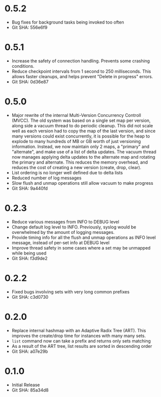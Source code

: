 # 0.5.2
  * Bug fixes for background tasks being invoked too often
  * Git SHA: 556e6f9

# 0.5.1
  * Increase the safety of connection handling. Prevents some crashing
    conditions.
  * Reduce checkpoint intervals from 1 second to 250 milliseconds. This
    allows faster cleanups, and helps prevent "Delete in progress" errors.
  * Git SHA: 0d36e87

# 0.5.0

  * Major rewrite of the internal Multi-Version Concurrency Controll (MVCC).
    The old system was based on a single set map per version, along side a
    vacuum thread to do periodic cleanup. This did not scale well as each version
    had to copy the map of the last version, and since many versions could exist
    concurrently, it is possible for the heap to explode to many hundreds of MB or
    GB worth of just versioning information. Instead, we now maintain only 2 maps,
    a "primary" and "alternate", and make use of a list of delta updates. The vacuum
    thread now manages applying delta updates to the alternate map and rotating the
    primary and alternate. This reduces the memory overhead, and reduces the cost
    of creating a new version (create, drop, clear).
  * List ordering is no longer well defined due to delta lists
  * Reduced number of log messages
  * Slow flush and unmap operations still allow vacuum to make progress
  * Git SHA: 9a440fd

# 0.2.3

  * Reduce various messages from INFO to DEBUG level
  * Change default log level to INFO. Previously, syslog would
    be overwhelmed by the amount of logging messages.
  * Provide timing info for all the flush and unmap operations as INFO level
    message, instead of per-set info at DEBUG level
  * Improve thread safety in some cases where a set may be unmapped
    while being used
  * Git SHA: f3d9de2

# 0.2.2

  * Fixed bugs involving sets with very long common prefixes
  * Git SHA: c3d0730

# 0.2.0

  * Replace internal hashmap with an Adaptive Radix Tree (ART). This
  improves the create/drop time for instances with many many sets.
  * `list` command now can take a prefix and returns only sets matching
  * As a result of the ART tree, list results are sorted in descending order
  * Git SHA: a07e29b

# 0.1.0

  * Initial Release
  * Git SHA: 85a34d8

